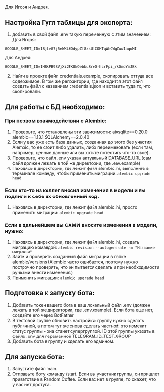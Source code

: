 Для Игоря и Андрея.

## Настройка Гугл таблицы для экспорта:
1) добавить в свой файл .env такую переменную с этим значением:
Для Игоря:
```
GOOGLE_SHEET_ID=1BjtvG7j5eWKLHOdypZf8zsUtCOHTqWhCWgZuwIaqoMI
```
Для Андрея:
```
GOOGLE_SHEET_ID=1H8kPB9SVjXi2PKUkQebbu8reO-hcrFpi_rkGmoYmJBk
```
2) Найти в проекте файл credentials.example, скопировать оттуда все содержимое. В том же репозитории, где находится этот файл создать файл с названием credentials.json и вставить туда то, что скопировали. 

## Для работы с БД необходимо:
### При первом взаимодействии с Alembic:
1. Проверьте, что установлены эти зависимости:
    aiosqlite==0.20.0
    alembic==1.13.1
    SQLAlchemy==2.0.40
2. Если у вас уже есть база данных, созданная до этого без участия Alembic, то ее стоит либо удалить, либо переименовать (если там, например, ценные данные или вы хотите потестить что-то свое).
3. Проверьте, что файл .env указан актуальный DATABASE_URL (сам файл должен лежать в той же директории, где .env.example)
4. Находясь в директории, где лежит файл alembic.ini, выполните в терминале команду, чтобы применить миграции: `alembic upgrade head`

### Если кто-то из коллег вносил изменения в модели и вы подлили к себе их обновленный код.
1. Находясь в директории, где лежит файл alembic.ini, просто применить миграции: `alembic upgrade head`

### Если в дальнейшем вы САМИ вносите изменения в модели, нужно:
1. Находясь в директории, где лежит файл alembic.ini, создать миграцию командой: `alembic revision --autogenerate -m "Название миграции"`
2. Зайти и проверить созданный файл миграции в папке alembic/versions (Alembic часто ошибается, поэтому нужно построчно проверять, что он пытается сделать и при необходимости ручками внести изменения.)
3. Применить миграции: `alembic upgrade head`


## Подготовка к запуску бота:
1. Добавить токен вашего бота в ваш локальный файл .env (должен лежать в той же директории, где .env.example). Если бота еще нет, создайте его через BotFather
2. В тестовой группе обновить настройки: группу нужно сделать публичной, а потом тут же снова сделать частной: это изменит статус группы - она станет супергруппой. ID этой группы указать в файле .env для переменной TELEGRAM_ID_TEST_GROUP
3. Добавить бота в группу и сделать его админом.

## Для запуска бота:
1. Запустите файл main.
2. Отправьте боту команду /start. Если вы участник группы, он пришлет приветствие в Random Coffee. Если вас нет в группе, то скажет, что у вас нет доступа.